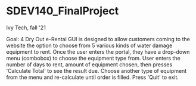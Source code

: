 # SDEV140_FinalProject
Ivy Tech, fall '21

Goal: 4 Dry Out e-Rental GUI is designed to allow customers coming to the website the option to choose from 5 various kinds of water damage equipment to rent. 
Once the user enters the portal, they have a drop-down menu (combobox) to choose the equipment type from. User enters the number of days to rent, amount of equipment chosen, then presses 'Calculate Total' to see the result due. Choose another type of equipment from the menu and re-calculate until order is filled. Press 'Quit' to exit. 
